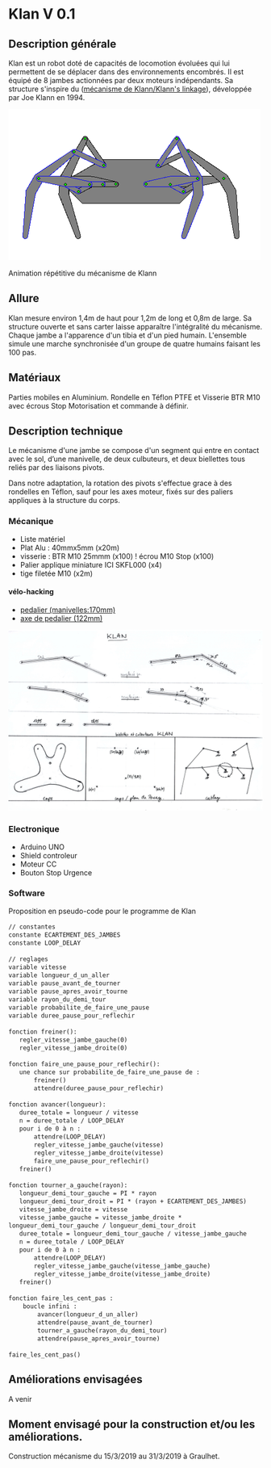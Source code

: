 # Klan V 0.1

## Description générale

Klan est un robot doté de capacités de locomotion évoluées qui lui permettent de se déplacer dans des environnements encombrés. Il est équipé de 8 jambes actionnées par deux moteurs indépendants. Sa structure s'inspire du ([mécanisme de Klann/Klann's linkage](https://fr.wikipedia.org/wiki/Mécanisme_de_Klann)), développée par Joe Klann en 1994.

![](../../ressources/F4-motion.gif)

Animation répétitive du mécanisme de Klann


## Allure

Klan mesure environ 1,4m de haut pour 1,2m de long et 0,8m de large.
Sa structure ouverte et sans carter laisse apparaître l'intégralité du mécanisme.
Chaque jambe a l'apparence d'un tibia et d'un pied humain.
L'ensemble simule une marche synchronisée d'un groupe de quatre humains faisant les 100 pas.

## Matériaux 

Parties mobiles en Aluminium. Rondelle en Téflon PTFE et Visserie BTR M10 avec écrous Stop
Motorisation et commande à définir.

## Description technique

Le mécanisme d'une jambe se compose d'un segment qui entre en contact avec le sol, d’une manivelle, de deux culbuteurs, et deux biellettes tous reliés par des liaisons pivots.

Dans notre adaptation, la rotation des pivots s'effectue grace à des rondelles en Téflon, sauf pour les axes moteur, fixés sur des paliers appliques à la structure du corps.

### Mécanique

- Liste matériel
- Plat Alu : 40mmx5mm (x20m)
- visserie : BTR M10 25mmm (x100) ! écrou M10 Stop (x100)
- Palier applique miniature ICI SKFL000 (x4)
- tige filetée M10 (x2m)

#### vélo-hacking

- [pedalier (manivelles:170mm)](https://www.ultimebike.com/ville/transmission/pedaliers/pedalier-city-monoplateau-33-dents-alu-l-170-mm-carre-argent.html?gclid=CjwKCAjwvbLkBRBbEiwAChbckQsCsgaN81SR-jGQMndwdmhDWQEbAijvN5KcBueUTV1TndRFm6VdURoCpTYQAvD_BwE)
- [axe de pedalier (122mm)](https://www.ultimebike.com/ville/transmission/boitiers-de-pedalier/axe-de-pedalier-massi-carre-122-mm.html)

![](../../ressources/klan_shema_1.jpg)

### Electronique

- Arduino UNO
- Shield controleur
- Moteur CC
- Bouton Stop Urgence

### Software

Proposition en pseudo-code pour le programme de Klan
```
// constantes
constante ECARTEMENT_DES_JAMBES
constante LOOP_DELAY

// reglages
variable vitesse
variable longueur_d_un_aller
variable pause_avant_de_tourner
variable pause_apres_avoir_tourne
variable rayon_du_demi_tour
variable probabilite_de_faire_une_pause
variable duree_pause_pour_reflechir

fonction freiner():
   regler_vitesse_jambe_gauche(0)
   regler_vitesse_jambe_droite(0)

fonction faire_une_pause_pour_reflechir():
   une chance sur probabilite_de_faire_une_pause de :
       freiner()
       attendre(duree_pause_pour_reflechir)

fonction avancer(longueur):
   duree_totale = longueur / vitesse
   n = duree_totale / LOOP_DELAY
   pour i de 0 à n :
       attendre(LOOP_DELAY)
       regler_vitesse_jambe_gauche(vitesse)
       regler_vitesse_jambe_droite(vitesse)
       faire_une_pause_pour_reflechir()
   freiner()
   
fonction tourner_a_gauche(rayon):
   longueur_demi_tour_gauche = PI * rayon
   longueur_demi_tour_droit = PI * (rayon + ECARTEMENT_DES_JAMBES)
   vitesse_jambe_droite = vitesse
   vitesse_jambe_gauche = vitesse_jambe_droite * longueur_demi_tour_gauche / longueur_demi_tour_droit
   duree_totale = longueur_demi_tour_gauche / vitesse_jambe_gauche
   n = duree_totale / LOOP_DELAY
   pour i de 0 à n :
       attendre(LOOP_DELAY)
       regler_vitesse_jambe_gauche(vitesse_jambe_gauche)
       regler_vitesse_jambe_droite(vitesse_jambe_droite)
   freiner()
 
fonction faire_les_cent_pas :
    boucle infini :
        avancer(longueur_d_un_aller)
        attendre(pause_avant_de_tourner)
        tourner_a_gauche(rayon_du_demi_tour)
        attendre(pause_apres_avoir_tourne)

faire_les_cent_pas()
```
## Améliorations envisagées

A venir

## Moment envisagé pour la construction et/ou les améliorations.

Construction mécanisme du 15/3/2019 au 31/3/2019 à Graulhet.
